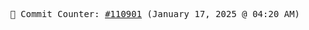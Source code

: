 <p align="center">
    <samp>
        📮 Commit Counter: <a href="https://github.com/Javascript-void0/Javascript-void0/commits/main">#110901</a> (January 17, 2025 @ 04:20 AM)
    </samp>
</p>